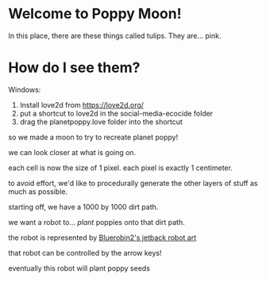 # Welcome to Poppy Moon!

In this place, there are these things called tulips. They are... pink. 

# How do I see them?

Windows: 

1. Install love2d from https://love2d.org/
2. put a shortcut to love2d in the social-media-ecocide folder
3. drag the planetpoppy.love folder into the shortcut

so we made a moon to try to recreate planet poppy!

we can look closer at what is going on.

each cell is now the size of 1 pixel. each pixel is exactly 1 centimeter.

to avoid effort, we'd like to procedurally generate the other layers of stuff as much as possible.

starting off, we have a 1000 by 1000 dirt path.

we want a robot to... *plant* poppies onto that dirt path.

the robot is represented by [Bluerobin2's jetback robot art](https://opengameart.org/content/jetpack-robot)

that robot can be controlled by the arrow keys!

eventually this robot will plant poppy seeds